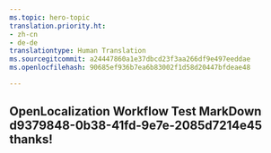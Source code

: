 ```yaml
---
ms.topic: hero-topic
translation.priority.ht:
- zh-cn
- de-de
translationtype: Human Translation
ms.sourcegitcommit: a24447860a1e37dbcd23f3aa266df9e497eeddae
ms.openlocfilehash: 90685ef936b7ea6b83002f1d58d20447bfdeae48

---
```

## OpenLocalization Workflow Test MarkDown d9379848-0b38-41fd-9e7e-2085d7214e45 thanks!



<!--HONumber=Jul16_HO4-->


